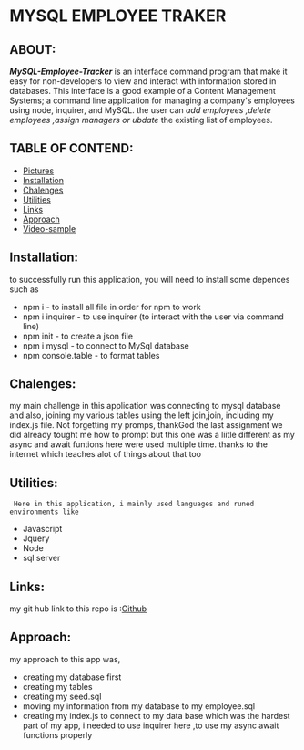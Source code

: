 # MYSQL EMPLOYEE TRAKER 

## ABOUT:

 **_MySQL-Employee-Tracker_** is an interface command program that make it easy for non-developers to view and interact with information stored in databases. This interface is a good example of a Content Management Systems; a command line application for managing a company's employees using node, inquirer, and MySQL. the user can *add employees ,delete employees ,assign managers or ubdate* the existing list of employees.

## TABLE OF CONTEND:
- [Pictures](#pictures)
- [Installation](#installation)
- [Chalenges](#chalenges)
- [Utilities](#utilities)
- [Links](#links)
- [Approach](#approach)
- [Video-sample](#video-sample)

## Installation:

   to successfully run this application, you will need to install some 
   depences such as
  - npm i - to install all file in order for npm to work
  - npm i inquirer - to use inquirer (to interact with the user via command line)
  - npm init - to create a json file
  - npm i mysql - to connect to MySql database
  - npm console.table - to format tables

  ## Chalenges:

   my main challenge in this application was connecting to mysql database and also,
   joining my various tables using the left join,join, including my index.js file.
   Not forgetting my promps, thankGod the last assignment we did already tought me how to prompt but
   this one was a liitle different as my async and await funtions here were used multiple time.
   thanks to the internet which teaches alot of things about that too

   ## Utilities:

     Here in this application, i mainly used languages and runed environments like
   - Javascript
   - Jquery
   - Node
   - sql server

   ## Links:
   
   my git hub link to this repo is :[Github](https://github.com/chunga-codder/sql-employee-traker)

   ## Approach:

   my approach to this app was,
   - creating my database first
   - creating my tables 
   - creating my seed.sql
   - moving my information from my database to my employee.sql
   - creating my index.js to connect to my data base which was the hardest part of my app, i needed to use inquirer here ,to
   use my async await functions properly




